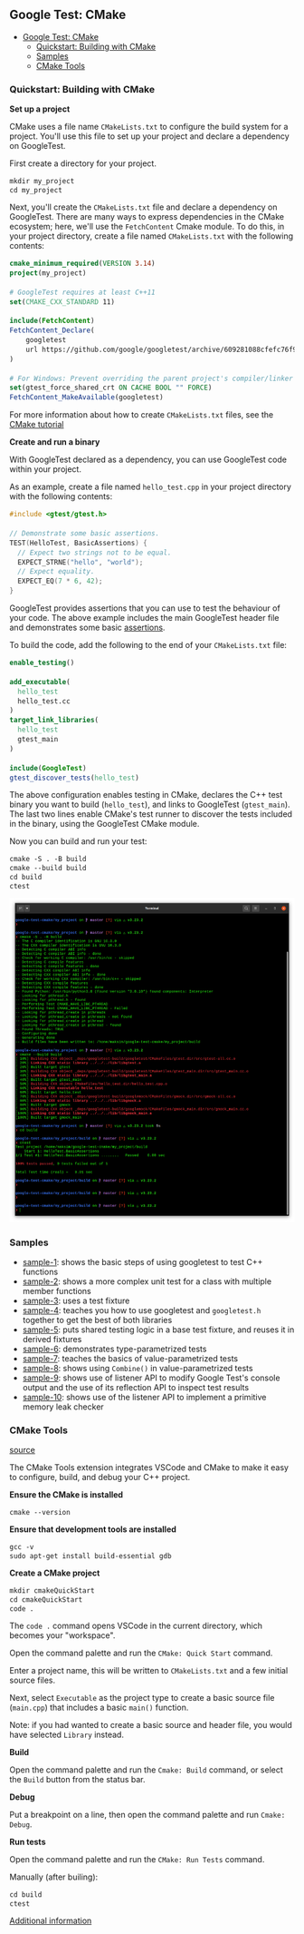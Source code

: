 ## Google Test: CMake

- [Google Test: CMake](#google-test-cmake)
  - [Quickstart: Building with CMake](#quickstart-building-with-cmake)
  - [Samples](#samples)
  - [CMake Tools](#cmake-tools)

### Quickstart: Building with CMake

**Set up a project**

CMake uses a file name `CMakeLists.txt` to configure the build system for a project. You'll use this file to set up your project and declare a dependency on GoogleTest.

First create a directory for your project.

```
mkdir my_project
cd my_project
```

Next, you'll create the `CMakeLists.txt` file and declare a dependency on GoogleTest. There are many ways to express dependencies in the CMake ecosystem; here, we'll use the `FetchContent` Cmake module. To do this, in your project directory, create a file named `CMakeLists.txt` with the following contents:

```cmake
cmake_minimum_required(VERSION 3.14)
project(my_project)

# GoogleTest requires at least C++11
set(CMAKE_CXX_STANDARD 11)

include(FetchContent)
FetchContent_Declare(
    googletest
    url https://github.com/google/googletest/archive/609281088cfefc76f9d0ce82e1ff6c30cc3591e5.zip
)

# For Windows: Prevent overriding the parent project's compiler/linker settings
set(gtest_force_shared_crt ON CACHE BOOL "" FORCE)
FetchContent_MakeAvailable(googletest)
```

For more information about how to create `CMakeLists.txt` files, see the [CMake tutorial](https://cmake.org/cmake/help/latest/guide/tutorial/index.html)

**Create and run a binary**

With GoogleTest declared as a dependency, you can use GoogleTest code within your project.

As an example, create a file named `hello_test.cpp` in your project directory with the following contents:

```cpp
#include <gtest/gtest.h>

// Demonstrate some basic assertions.
TEST(HelloTest, BasicAssertions) {
  // Expect two strings not to be equal.
  EXPECT_STRNE("hello", "world");
  // Expect equality.
  EXPECT_EQ(7 * 6, 42);
}
```

GoogleTest provides assertions that you can use to test the behaviour of your code. The above example includes the main GoogleTest header file and demonstrates some basic [assertions](https://google.github.io/googletest/reference/assertions.html). 

To build the code, add the following to the end of your `CMakeLists.txt` file:

```cmake
enable_testing()

add_executable(
  hello_test
  hello_test.cc
)
target_link_libraries(
  hello_test
  gtest_main
)

include(GoogleTest)
gtest_discover_tests(hello_test)
```

The above configuration enables testing in CMake, declares the C++ test binary you want to build (`hello_test`), and links to GoogleTest (`gtest_main`). The last two lines enable CMake's test runner to discover the tests included in the binary, using the GoogleTest CMake module.

Now you can build and run your test:

```
cmake -S . -B build
cmake --build build
cd build
ctest
```

![cmake-build-test](images/cmake-build-test.png)

### Samples

- [sample-1](my_samples/sample-1/sample-1.md): shows the basic steps of using googletest to test C++ functions
- [sample-2](my_samples/sample-2/sample-2.md): shows a more complex unit test for a class with multiple member functions
- [sample-3](my_samples/sample-3/sample-3.md): uses a test fixture 
- [sample-4](my_samples/sample-4/sample-4.md): teaches you how to use googletest and `googletest.h` together to get the best of both libraries
- [sample-5](my_samples/sample-5/sample-5.md): puts shared testing logic in a base test fixture, and reuses it in derived fixtures
- [sample-6](my_samples/sample-6/sample-6.md): demonstrates type-parametrized tests
- [sample-7](my_samples/sample-7/sample-7.md): teaches the basics of value-parametrized tests
- [sample-8](my_samples/sample-8/sample-8.md): shows using `Combine()` in value-parametrized tests
- [sample-9](my_samples/sample-9/sample-9.md): shows use of listener API to modify Google Test's console output and the use of its reflection API to inspect test results
- [sample-10](my_samples/sample-10/sample-10.md): shows use of the listener API to implement a primitive memory leak checker

### CMake Tools

[source](https://code.visualstudio.com/docs/cpp/CMake-linux)

The CMake Tools extension integrates VSCode and CMake to make it easy to configure, build, and debug your C++ project.

**Ensure the CMake is installed**

```
cmake --version
```

**Ensure that development tools are installed**

```
gcc -v
sudo apt-get install build-essential gdb
```

**Create a CMake project**

```
mkdir cmakeQuickStart
cd cmakeQuickStart
code .
```

The `code .` command opens VSCode in the current directory, which becomes your "workspace".

Open the command palette and run the `CMake: Quick Start` command.

Enter a project name, this will be written to `CMakeLists.txt` and a few initial source files. 

Next, select `Executable` as the project type to create a basic source file (`main.cpp`) that includes a basic `main()` function.

Note: if you had wanted to create a basic source and header file, you would have selected `Library` instead.

**Build**

Open the command palette and run the `Cmake: Build` command, or select the `Build` button from the status bar.

**Debug**

Put a breakpoint on a line, then open the command palette and run `Cmake: Debug`.

**Run tests**

Open the command palette and run the `CMake: Run Tests` command. 

Manually (after builing):

```
cd build
ctest
```

[Additional information](https://github.com/microsoft/vscode-cmake-tools/blob/main/docs/README.md)



